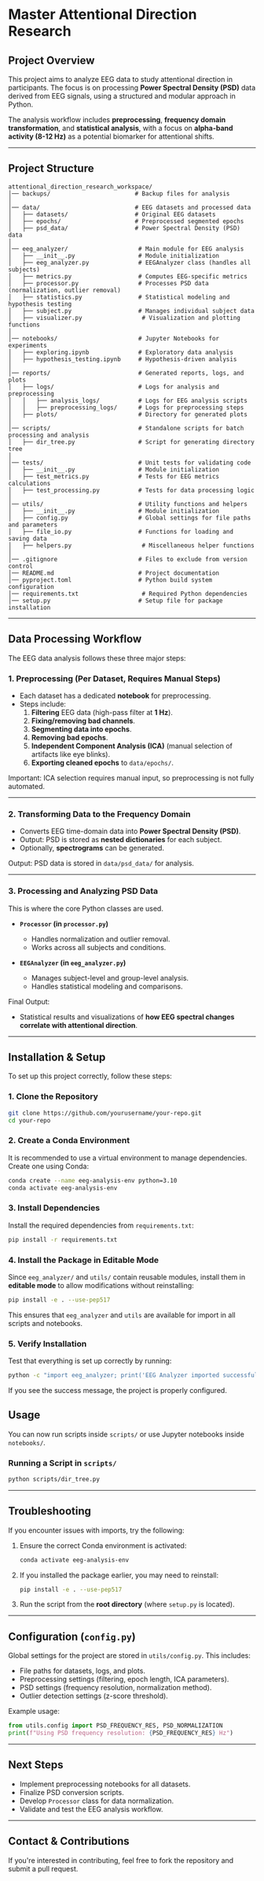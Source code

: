# Master Attentional Direction Research

## Project Overview
This project aims to analyze EEG data to study attentional direction in participants. The focus is on processing **Power Spectral Density (PSD)** data derived from EEG signals, using a structured and modular approach in Python.

The analysis workflow includes **preprocessing**, **frequency domain transformation**, and **statistical analysis**, with a focus on **alpha-band activity (8-12 Hz)** as a potential biomarker for attentional shifts.

---

## Project Structure
```
attentional_direction_research_workspace/
│── backups/                        # Backup files for analysis
│
│── data/                           # EEG datasets and processed data
│   ├── datasets/                   # Original EEG datasets
│   ├── epochs/                     # Preprocessed segmented epochs
│   ├── psd_data/                   # Power Spectral Density (PSD) data
│
│── eeg_analyzer/                    # Main module for EEG analysis
│   ├── __init__.py                  # Module initialization
│   ├── eeg_analyzer.py              # EEGAnalyzer class (handles all subjects)
│   ├── metrics.py                   # Computes EEG-specific metrics
│   ├── processor.py                 # Processes PSD data (normalization, outlier removal)
│   ├── statistics.py                # Statistical modeling and hypothesis testing
│   ├── subject.py                   # Manages individual subject data
│   ├── visualizer.py                 # Visualization and plotting functions
│
│── notebooks/                       # Jupyter Notebooks for experiments
│   ├── exploring.ipynb              # Exploratory data analysis
│   ├── hypothesis_testing.ipynb     # Hypothesis-driven analysis
│
│── reports/                         # Generated reports, logs, and plots
│   ├── logs/                        # Logs for analysis and preprocessing
│   │   ├── analysis_logs/           # Logs for EEG analysis scripts
│   │   ├── preprocessing_logs/      # Logs for preprocessing steps
│   ├── plots/                       # Directory for generated plots
│
│── scripts/                         # Standalone scripts for batch processing and analysis
│   ├── dir_tree.py                  # Script for generating directory tree
│
│── tests/                           # Unit tests for validating code
│   ├── __init__.py                  # Module initialization
│   ├── test_metrics.py              # Tests for EEG metrics calculations
│   ├── test_processing.py           # Tests for data processing logic
│
│── utils/                           # Utility functions and helpers
│   ├── __init__.py                  # Module initialization
│   ├── config.py                    # Global settings for file paths and parameters
│   ├── file_io.py                   # Functions for loading and saving data
│   ├── helpers.py                    # Miscellaneous helper functions
│
│── .gitignore                       # Files to exclude from version control
│── README.md                        # Project documentation
│── pyproject.toml                   # Python build system configuration
│── requirements.txt                  # Required Python dependencies
│── setup.py                         # Setup file for package installation
```

---

## Data Processing Workflow
The EEG data analysis follows these three major steps:

### 1. Preprocessing (Per Dataset, Requires Manual Steps)
- Each dataset has a dedicated **notebook** for preprocessing.
- Steps include:
  1. **Filtering** EEG data (high-pass filter at **1 Hz**).
  2. **Fixing/removing bad channels**.
  3. **Segmenting data into epochs**.
  4. **Removing bad epochs**.
  5. **Independent Component Analysis (ICA)** (manual selection of artifacts like eye blinks).
  6. **Exporting cleaned epochs** to `data/epochs/`.

Important: ICA selection requires manual input, so preprocessing is not fully automated.

---

### 2. Transforming Data to the Frequency Domain
- Converts EEG time-domain data into **Power Spectral Density (PSD)**.
- Output: PSD is stored as **nested dictionaries** for each subject.
- Optionally, **spectrograms** can be generated.

Output: PSD data is stored in `data/psd_data/` for analysis.

---

### 3. Processing and Analyzing PSD Data
This is where the core Python classes are used.

- **`Processor` (in `processor.py`)**
   - Handles normalization and outlier removal.
   - Works across all subjects and conditions.

- **`EEGAnalyzer` (in `eeg_analyzer.py`)**
   - Manages subject-level and group-level analysis.
   - Handles statistical modeling and comparisons.

Final Output: 
- Statistical results and visualizations of **how EEG spectral changes correlate with attentional direction**.

---

## Installation & Setup
To set up this project correctly, follow these steps:

### 1. Clone the Repository
```bash
git clone https://github.com/yourusername/your-repo.git
cd your-repo
```

### 2. Create a Conda Environment
It is recommended to use a virtual environment to manage dependencies. Create one using Conda:
```bash
conda create --name eeg-analysis-env python=3.10
conda activate eeg-analysis-env
```

### 3. Install Dependencies
Install the required dependencies from `requirements.txt`:
```bash
pip install -r requirements.txt
```

### 4. Install the Package in Editable Mode
Since `eeg_analyzer/` and `utils/` contain reusable modules, install them in **editable mode** to allow modifications without reinstalling:
```bash
pip install -e . --use-pep517
```
This ensures that `eeg_analyzer` and `utils` are available for import in all scripts and notebooks.

### 5. Verify Installation
Test that everything is set up correctly by running:
```bash
python -c "import eeg_analyzer; print('EEG Analyzer imported successfully')"
```

If you see the success message, the project is properly configured.

## Usage
You can now run scripts inside `scripts/` or use Jupyter notebooks inside `notebooks/`.

### **Running a Script in `scripts/`**
```bash
python scripts/dir_tree.py
```

---
## Troubleshooting
If you encounter issues with imports, try the following:
1. Ensure the correct Conda environment is activated:
   ```bash
   conda activate eeg-analysis-env
   ```
2. If you installed the package earlier, you may need to reinstall:
   ```bash
   pip install -e . --use-pep517
   ```
3. Run the script from the **root directory** (where `setup.py` is located).

---

## Configuration (`config.py`)
Global settings for the project are stored in `utils/config.py`. This includes:
- File paths for datasets, logs, and plots.
- Preprocessing settings (filtering, epoch length, ICA parameters).
- PSD settings (frequency resolution, normalization method).
- Outlier detection settings (z-score threshold).

Example usage:
```python
from utils.config import PSD_FREQUENCY_RES, PSD_NORMALIZATION
print(f"Using PSD frequency resolution: {PSD_FREQUENCY_RES} Hz")
```

---

## Next Steps
- Implement preprocessing notebooks for all datasets.
- Finalize PSD conversion scripts.
- Develop `Processor` class for data normalization.
- Validate and test the EEG analysis workflow.

---

## Contact & Contributions
If you're interested in contributing, feel free to fork the repository and submit a pull request.

